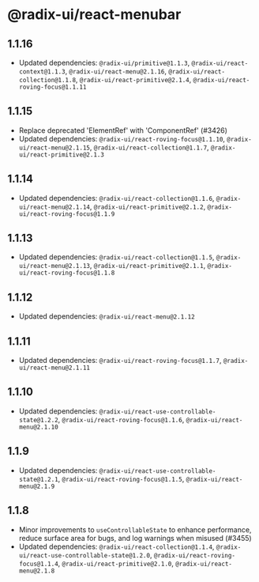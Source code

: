 # @radix-ui/react-menubar

## 1.1.16

- Updated dependencies: `@radix-ui/primitive@1.1.3`, `@radix-ui/react-context@1.1.3`, `@radix-ui/react-menu@2.1.16`, `@radix-ui/react-collection@1.1.8`, `@radix-ui/react-primitive@2.1.4`, `@radix-ui/react-roving-focus@1.1.11`

## 1.1.15

- Replace deprecated 'ElementRef' with 'ComponentRef' (#3426)
- Updated dependencies: `@radix-ui/react-roving-focus@1.1.10`, `@radix-ui/react-menu@2.1.15`, `@radix-ui/react-collection@1.1.7`, `@radix-ui/react-primitive@2.1.3`

## 1.1.14

- Updated dependencies: `@radix-ui/react-collection@1.1.6`, `@radix-ui/react-menu@2.1.14`, `@radix-ui/react-primitive@2.1.2`, `@radix-ui/react-roving-focus@1.1.9`

## 1.1.13

- Updated dependencies: `@radix-ui/react-collection@1.1.5`, `@radix-ui/react-menu@2.1.13`, `@radix-ui/react-primitive@2.1.1`, `@radix-ui/react-roving-focus@1.1.8`

## 1.1.12

- Updated dependencies: `@radix-ui/react-menu@2.1.12`

## 1.1.11

- Updated dependencies: `@radix-ui/react-roving-focus@1.1.7`, `@radix-ui/react-menu@2.1.11`

## 1.1.10

- Updated dependencies: `@radix-ui/react-use-controllable-state@1.2.2`, `@radix-ui/react-roving-focus@1.1.6`, `@radix-ui/react-menu@2.1.10`

## 1.1.9

- Updated dependencies: `@radix-ui/react-use-controllable-state@1.2.1`, `@radix-ui/react-roving-focus@1.1.5`, `@radix-ui/react-menu@2.1.9`

## 1.1.8

- Minor improvements to `useControllableState` to enhance performance, reduce surface area for bugs, and log warnings when misused (#3455)
- Updated dependencies: `@radix-ui/react-collection@1.1.4`, `@radix-ui/react-use-controllable-state@1.2.0`, `@radix-ui/react-roving-focus@1.1.4`, `@radix-ui/react-primitive@2.1.0`, `@radix-ui/react-menu@2.1.8`

